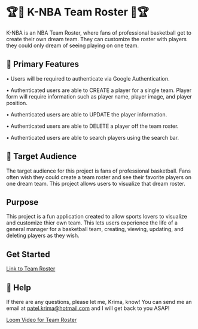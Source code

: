 
# 🏆🏀 K-NBA Team Roster 🏀🏆

K-NBA is an NBA Team Roster, where fans of professional basketball get to create their own dream team. They can customize the roster with players they could only dream of seeing playing on one team.



## 🏀 Primary Features

• Users will be required to authenticate via Google Authentication.

• Authenticated users are able to CREATE a player for a single team. Player form will require information such as player name, player image, and player position.

• Authenticated users are able to UPDATE the player information.

• Authenticated users are able to DELETE a player off the team roster.

• Authenticated users are able to search players using the search bar.


## 🏀 Target Audience

The target audience for this project is fans of professional basketball. Fans often wish they could create a team roster and see their favorite players on one dream team. This project allows users to visualize that dream roster.
## Purpose

This project is a fun application created to allow sports lovers to visualize and customize thier own team. This lets users experience the life of a general manager for a basketball team, creating, viewing, updating, and deleting players as they wish.
## Get Started

[Link to Team Roster](https://kp-team-roster.netlify.app/)
## 🏀 Help

If there are any questions, please let me, Krima, know! You can send me an email at patel.krima@hotmail.com and I will get back to you ASAP!


[Loom Video for Team Roster](https://www.loom.com/share/55b52ebdc0be4e99b1322c9bf55e205b)


